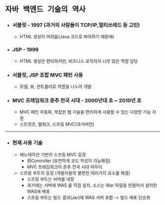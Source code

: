 # `자바 백엔드 기술의 역사 `

- ### 서블릿 - 1997 (과거의 사람들이 TCP/IP,멀티쓰레드 등 고민)
  - HTML 생성이 어려움(Java 코드로 짜야하기 때문에)
- ### JSP - 1999
  - HTML 생성은 편리하지만, 비즈니스 로직까지 너무 많은 역할 담당
- ### 서블릿, JSP 조합 MVC 패턴 사용
  - 모델, 뷰, 컨트롤러로 역할을 나누어 개발
- ### MVC 프레임워크 춘추 전국 시대 - 2000년대 초 ~ 2010년 초
  - MVC 패턴 자동화, 복잡한 웹 기술을 편리하게 사용할 수 있는 다양한 기능 지원
  - 스트럿츠, 웹워크, 스프링 MVC(과거버전)
<hr>

- ### 현재 사용 기술
  - 애노테이션 기반의 스프링 MVC 등장
    - @Controller (유연하게 코드 작성이 가능해짐)
    - MVC 프레임워크의 춘추 전국 시대 마무리
  - 스프링 부트의 등장 (개발자들의 불편한 여러가지 요소를 해결)
    - 스프링 부트는 서버를 내장
    - 과거에는 서버에 WAS 를 직접 설치, 소스는 War 파일을 만들어서 설치한 WAS에 배포
    - 스프링 부트는 빌드 결과(Jar)에 WAS 서버 포함 -> 빌드 배포 단순화